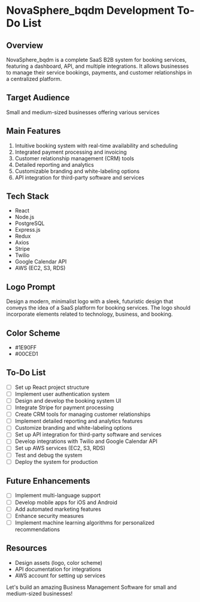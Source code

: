 # NovaSphere_bqdm Development To-Do List

## Overview
NovaSphere_bqdm is a complete SaaS B2B system for booking services, featuring a dashboard, API, and multiple integrations. It allows businesses to manage their service bookings, payments, and customer relationships in a centralized platform.

## Target Audience
Small and medium-sized businesses offering various services

## Main Features
1. Intuitive booking system with real-time availability and scheduling
2. Integrated payment processing and invoicing
3. Customer relationship management (CRM) tools
4. Detailed reporting and analytics
5. Customizable branding and white-labeling options
6. API integration for third-party software and services

## Tech Stack
- React
- Node.js
- PostgreSQL
- Express.js
- Redux
- Axios
- Stripe
- Twilio
- Google Calendar API
- AWS (EC2, S3, RDS)

## Logo Prompt
Design a modern, minimalist logo with a sleek, futuristic design that conveys the idea of a SaaS platform for booking services. The logo should incorporate elements related to technology, business, and booking.

## Color Scheme
- #1E90FF
- #00CED1

## To-Do List
- [ ] Set up React project structure
- [ ] Implement user authentication system
- [ ] Design and develop the booking system UI
- [ ] Integrate Stripe for payment processing
- [ ] Create CRM tools for managing customer relationships
- [ ] Implement detailed reporting and analytics features
- [ ] Customize branding and white-labeling options
- [ ] Set up API integration for third-party software and services
- [ ] Develop integrations with Twilio and Google Calendar API
- [ ] Set up AWS services (EC2, S3, RDS)
- [ ] Test and debug the system
- [ ] Deploy the system for production

## Future Enhancements
- [ ] Implement multi-language support
- [ ] Develop mobile apps for iOS and Android
- [ ] Add automated marketing features
- [ ] Enhance security measures
- [ ] Implement machine learning algorithms for personalized recommendations

## Resources
- Design assets (logo, color scheme)
- API documentation for integrations
- AWS account for setting up services

Let's build an amazing Business Management Software for small and medium-sized businesses!
